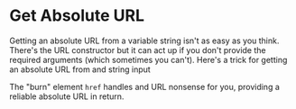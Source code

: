 # Get Absolute URL

Getting an absolute URL from a variable string isn't as easy as you think.  There's the URL constructor but it can act up if you don't provide the required arguments (which sometimes you can't).  Here's a trick for getting an absolute URL from and string input

The "burn" element ```href``` handles and URL nonsense for you, providing a reliable absolute URL in return.